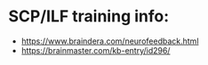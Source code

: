 
# SCP/ILF training info:

* https://www.braindera.com/neurofeedback.html
* https://brainmaster.com/kb-entry/id296/
